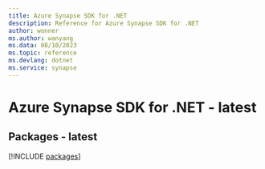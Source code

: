 ```yaml
---
title: Azure Synapse SDK for .NET
description: Reference for Azure Synapse SDK for .NET
author: wonner
ms.author: wanyang
ms.data: 08/10/2023
ms.topic: reference
ms.devlang: dotnet
ms.service: synapse
---
```

# Azure Synapse SDK for .NET - latest
## Packages - latest
[!INCLUDE [packages](synapse-index.md)]